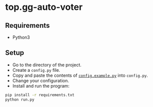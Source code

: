 # top.gg-auto-voter

## Requirements
- Python3

## Setup
- Go to the directory of the project.
- Create a `config.py` file.
- Copy and paste the contents of [`config.example.py`](config.example.py) into `config.py`.
- Change your configuration.
- Install and run the program:
```bash
pip install -r requirements.txt
python run.py
```

